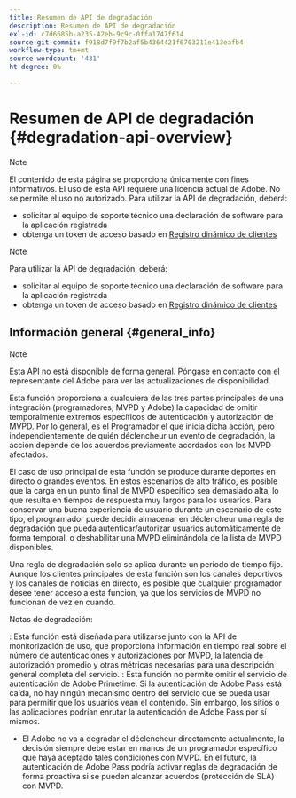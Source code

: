 ```yaml
---
title: Resumen de API de degradación
description: Resumen de API de degradación
exl-id: c7d6685b-a235-42eb-9c9c-0ffa1747f614
source-git-commit: f918d7f9f7b2af5b4364421f6703211e413eafb4
workflow-type: tm+mt
source-wordcount: '431'
ht-degree: 0%

---
```


# Resumen de API de degradación {#degradation-api-overview}

>[!NOTE]
>
>El contenido de esta página se proporciona únicamente con fines informativos. El uso de esta API requiere una licencia actual de Adobe. No se permite el uso no autorizado.
>Para utilizar la API de degradación, deberá:
>- solicitar al equipo de soporte técnico una declaración de software para la aplicación registrada
>- obtenga un token de acceso basado en [Registro dinámico de clientes](dynamic-client-registration.md)
> 

>[!NOTE]
>
>Para utilizar la API de degradación, deberá:
>- solicitar al equipo de soporte técnico una declaración de software para la aplicación registrada
>- obtenga un token de acceso basado en [Registro dinámico de clientes](dynamic-client-registration.md)
> 

## Información general {#general_info}

>[!NOTE]
>
>Esta API no está disponible de forma general. Póngase en contacto con el representante del Adobe para ver las actualizaciones de disponibilidad.

Esta función proporciona a cualquiera de las tres partes principales de una integración (programadores, MVPD y Adobe) la capacidad de omitir temporalmente extremos específicos de autenticación y autorización de MVPD. Por lo general, es el Programador el que inicia dicha acción, pero independientemente de quién déclencheur un evento de degradación, la acción depende de los acuerdos previamente acordados con los MVPD afectados.

El caso de uso principal de esta función se produce durante deportes en directo o grandes eventos. En estos escenarios de alto tráfico, es posible que la carga en un punto final de MVPD específico sea demasiado alta, lo que resulta en tiempos de respuesta muy largos para los usuarios. Para conservar una buena experiencia de usuario durante un escenario de este tipo, el programador puede decidir almacenar en déclencheur una regla de degradación que pueda autenticar/autorizar usuarios automáticamente de forma temporal, o deshabilitar una MVPD eliminándola de la lista de MVPD disponibles.

Una regla de degradación solo se aplica durante un periodo de tiempo fijo. Aunque los clientes principales de esta función son los canales deportivos y los canales de noticias en directo, es posible que cualquier programador desee tener acceso a esta función, ya que los servicios de MVPD no funcionan de vez en cuando.

Notas de degradación:

: Esta función está diseñada para utilizarse junto con la API de monitorización de uso, que proporciona información en tiempo real sobre el número de autenticaciones y autorizaciones por MVPD, la latencia de autorización promedio y otras métricas necesarias para una descripción general completa del servicio.
: Esta función no permite omitir el servicio de autenticación de Adobe Primetime. Si la autenticación de Adobe Pass está caída, no hay ningún mecanismo dentro del servicio que se pueda usar para permitir que los usuarios vean el contenido. Sin embargo, los sitios o las aplicaciones podrían enrutar la autenticación de Adobe Pass por sí mismos.
- El Adobe no va a degradar el déclencheur directamente actualmente, la decisión siempre debe estar en manos de un programador específico que haya aceptado tales condiciones con MVPD. En el futuro, la autenticación de Adobe Pass podría activar reglas de degradación de forma proactiva si se pueden alcanzar acuerdos (protección de SLA) con MVPD.

<!--
## Related Information {#related}

- [ESM API](/help/authentication/entitlement-service-monitoring-api.md)
- [Server-side Metrics](/help/authentication/understanding-serverside-metrics.md)
-->
